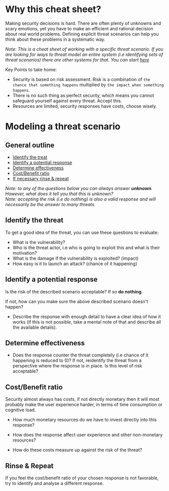 # Why this cheat sheet?

Making security decisions is hard. There are often plenty of unknowns and scary emotions, yet you have to make an efficient and rational decision about real world problems.
Defining explicit threat scenarios can help you think about these problems in a systematic way.

_Note: This is a cheat sheet of working with a specific threat scenario. If you are looking for ways to threat model an entire system (i.e identifying sets of threat scenarios) there are other systems for that. You can start [here](https://owasp.org/www-community/Application_Threat_Modeling)_

Key Points to take home:

* Security is based on risk assessment. Risk is a combination of `the chance that something happens` multiplied by `the impact when something happens`.
* There is no such thing as perfect security, which means you cannot safeguard yourself against every threat. Accept this.
* Resources are limited, security responses have costs, choose wisely.

# Modeling a threat scenario

## General outline

* [Identify the treat](#Identify-the-threat)
* [Identify a potential response](#Identify-a-potential-response)
* [Determine effectiveness](#Determine-effectiveness)
* [Cost/Benefit ratio](#costbenefit-ratio)
* [If necessary rinse & repeat](#rinse--repeat)

_Note: to any of the questions below you can always answer __unknown__. However, what does it tell you that this is unknown?_  
_Note: accepting the risk (i.e do nothing) is also a valid response and will necessarily be the answer to many threats._

## Identify the threat

To get a good idea of the threat, you can use these questions to evaluate:

* What is the vulnerability?
* Who is the threat actor, i.e who is going to exploit this and what is their motivation?
* What is the damage if the vulnerability is exploited? (impact)
* How easy is it to launch an attack? (chance of it happening)

## Identify a potential response

Is the risk of the described scenario acceptable? If so __do nothing__.

If not, how can you make sure the above described scenario doesn't happen?

* Describe the response with enough detail to have a clear idea of how it works (if this is not possible, take a mental note of that and describe all the available details).

## Determine effectiveness

* Does the response counter the threat completely (i.e chance of it happening is reduced to 0)? If not, reidentify the threat from a perspective where the response is in place. Is this level of risk acceptable?

## Cost/Benefit ratio

Security almost always has costs, if not directly monetary then it will most probably make the user experience harder, in terms of time consumption or cognitive load.

* How much monetary resources do we have to invest directly into this response?
* How does the response affect user experience and other non-monetary resources?

* How do these costs measure up against the risk of the threat?

## Rinse & Repeat

If you feel the cost/benefit ratio of your chosen response is not favorable, try to identify and analyse a different response.

